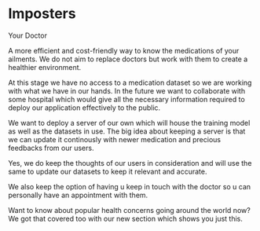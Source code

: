 # Imposters


Your Doctor

A more efficient and cost-friendly way to know the medications of your ailments. We do not aim to replace doctors but work with them
to create a healthier environment. 

At this stage we have no access to a medication dataset so we are working with what we have in our hands. In the future we want to 
collaborate with some hospital which would give all the necessary information required to deploy our application effectively to the public.

We want to deploy a server of our own which will house the training model as well as the datasets in use. The big idea about keeping a
server is that we can update it continously with newer medication and precious feedbacks from our users.

Yes, we do keep the thoughts of our users in consideration and will use the same to update our datasets to keep it relevant and accurate.

We also keep the option of having u keep in touch with the doctor so u can personally have an appointment with them.

Want to know about popular health concerns going around the world now? We got that covered too with our new section which shows you just this.
